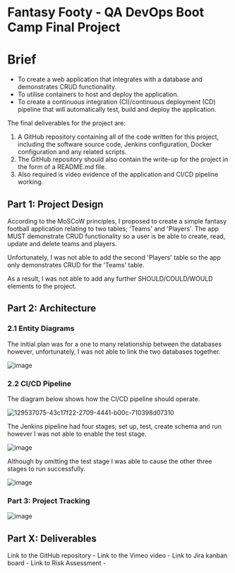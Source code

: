 # Fantasy Footy - QA DevOps Boot Camp Final Project 

# Brief

- To create a web application that integrates with a database and demonstrates CRUD functionality.
- To utilise containers to host and deploy the application.
- To create a continuous integration (CI)/continuous deployment (CD) pipeline that will automatically test, build and deploy the application.

The final deliverables for the project are:

1. A GitHub repository containing all of the code written for this project, including the software source code, Jenkins configuration, Docker configuration and any related scripts.
2. The GitHub repository should also contain the write-up for the project in the form of a README.md file.
3. Also required is video evidence of the application and CI/CD pipeline working.

## Part 1: Project Design

According to the MoSCoW principles, I proposed to create a simple fantasy football application relating to two tables; 'Teams' and 'Players'. The app MUST demonstrate CRUD functionality so a user is be able to create, read, update and delete teams and players. 

Unfortunately, I was not able to add the second 'Players' table so the app only demonstrates CRUD for the 'Teams' table. 

As a result, I was not able to add any further SHOULD/COULD/WOULD elements to the project. 

## Part 2: Architecture

### 2.1 Entity Diagrams

The initial plan was for a one to many relationship between the databases however, unfortunately, I was not able to link the two databases together. 

![image](https://user-images.githubusercontent.com/97617047/153581704-25a4ffb8-81b2-491a-acf4-ed42351c7833.png)

### 2.2 CI/CD Pipeline

The diagram below shows how the CI/CD pipeline should operate.   

![129537075-43c17f22-2709-4441-b00c-710398d07310](https://user-images.githubusercontent.com/97617047/157854508-bd8f2f02-71b6-4946-baf4-a213691df359.png)

The Jenkins pipeline had four stages; set up, test, create schema and run however I was not able to enable the test stage.

![image](https://user-images.githubusercontent.com/97617047/157857460-59cbb23b-d9d2-4112-a8c4-4396d60a22c3.png)

Although by omitting the test stage I was able to cause the other three stages to run successfully.

![image](https://user-images.githubusercontent.com/97617047/157857906-51cfd6ce-fbbc-406b-b3ac-c635b6c10809.png)

### Part 3: Project Tracking

![image](https://user-images.githubusercontent.com/97617047/153412116-38921f79-558d-4b25-a836-182366f061f2.png)

## Part X: Deliverables

Link to the GitHub repository -
Link to the Vimeo video - 
Link to Jira kanban board - 
Link to Risk Assessment - 
